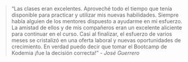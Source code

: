 > “Las clases eran excelentes. Aproveché todo el tiempo que tenía disponible para practicar y utilizar mis nuevas habilidades. Siempre había alguien de los mentores dispuesto a ayudarme en mi esfuerzo. La amistad de ellos y de mis compañeros eran un excelente aliciente para continuar en el curso. Casi al finalizar, el esfuerzo de varios meses se cristalizó en una oferta laboral y nuevas oportunidades de crecimiento. En verdad puedo decir que tomar el Bootcamp de Kodemia ¡fue la decisión correcta!”
    *- José Guerrero*